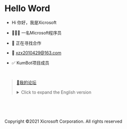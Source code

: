 # Hello Word

- Hi 你好，我是Xicrosoft

- 👨🏻‍💻 一名Microsoft程序员
- 🤝 正在寻找合作
- 📧 xzx2010429@163.com
- ✅ KumBot项目成员

<br/>

>[🤔我的论坛](https://qm.qq.com/cgi-bin/qm/qr?k=g0avS9gLXbFfDuoagiSwz1wPd06IlCxK&jump_from=webapi)
><details> <summary>Click to expand the English version</summary>
>
>- Hi, I’m Xicrosoft
>
>- 👨🏻‍💻 a Xicrosoft programmer
>- 🤝 Looking for cooperation
>- 📧 xzx2010429@163.com
>
><br/>
>
>[🤔My Forum](https://qm.qq.com/cgi-bin/qm/qr?k=g0avS9gLXbFfDuoagiSwz1wPd06IlCxK&jump_from=webapi)
<br>
<br>
<br>

Copyright ©2021 Xicrosoft Corporation. All rights reserved

